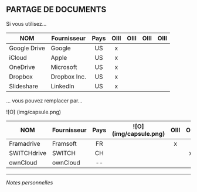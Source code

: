 ## PARTAGE DE DOCUMENTS

Si vous utilisez...

| NOM | Fournisseur | Pays | **O**III | O**I**II | O**II**I | O**III** |
| --- | ----------- | :--: | :------: | :------: | :------: | :------: |
| Google Drive | Google | US | x |  |  |  |
| iCloud | Apple | US | x |  |  |  |
| OneDrive | Microsoft | US | x |  |  |  |
| Dropbox | Dropbox Inc. | US | x |  |  |  |
| Slideshare | LinkedIn | US | x |  |  |  |

... vous pouvez remplacer par...

![O] (img/capsule.png)

| NOM | Fournisseur | Pays | ![O] (img/capsule.png) | O**I**II | O**II**I | O**III** |
| --- | ----------- | :--: | :--------------------: | :------: | :------: | :------: |
| Framadrive | Framsoft | FR |  | x |  |  |
| SWITCHdrive | SWITCH | CH |  |  | x |  |
| ownCloud | ownCloud | -- |  |  |  | x |

---
*Notes personnelles*